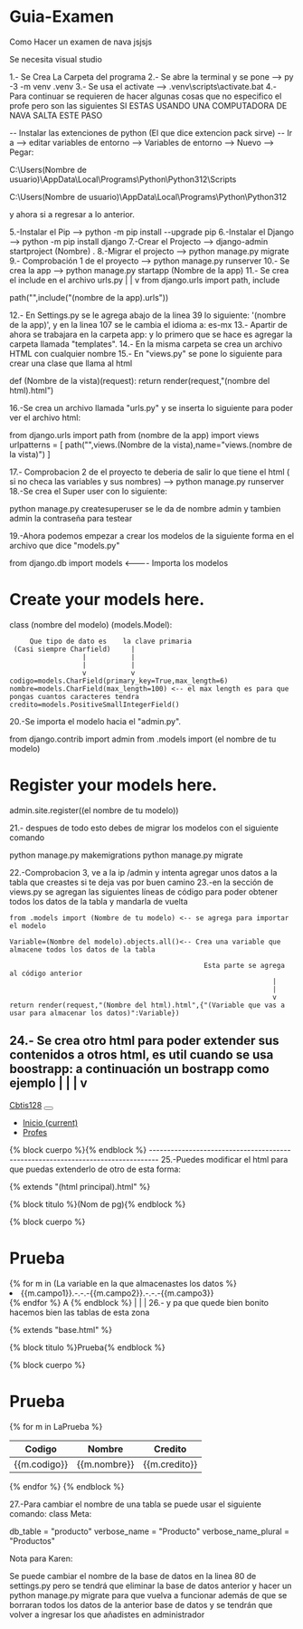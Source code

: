 # Guia-Examen

Como Hacer un examen de nava jsjsjs

Se necesita visual studio


1.- Se Crea La Carpeta del programa
2.- Se abre la terminal y se pone --> py -3 -m venv .venv
3.- Se usa el activate --> .venv\scripts\activate.bat
4.- Para continuar se requieren de hacer algunas cosas que no especifico el profe pero son las siguientes SI ESTAS USANDO UNA COMPUTADORA DE NAVA SALTA ESTE PASO

-- Instalar las extenciones de python (El que dice extencion pack sirve)
-- Ir a --> editar variables de entorno --> Variables de entorno --> Nuevo --> Pegar: 

C:\Users\(Nombre de usuario)\AppData\Local\Programs\Python\Python312\Scripts

C:\Users\(Nombre de usuario)\AppData\Local\Programs\Python\Python312

y ahora si a regresar a lo anterior.

5.-Instalar el Pip --> python -m pip install --upgrade pip
6.-Instalar el Django --> python -m pip install django
7.-Crear el Projecto -->  django-admin startproject (Nombre) .
8.-Migrar el projecto --> python manage.py migrate
9.- Comprobación 1 de el proyecto --> python manage.py runserver
10.- Se crea la app --> python manage.py startapp (Nombre de la app) 
11.- Se crea el include en el archivo urls.py 
                  |
                  |
                  v
from django.urls import path, include

path("",include("(nombre de la app).urls"))


12.- En Settings.py se le agrega abajo de la linea 39 lo siguiente: '(nombre de la app)', y en la linea 107 se le cambia el idioma a: es-mx
13.- Apartir de ahora se trabajara en la carpeta app: y lo primero que se hace es agregar la carpeta llamada "templates".
14.- En la misma carpeta se crea un archivo HTML con cualquier nombre
15.- En "views.py" se pone lo siguiente para crear una clase que llama al html

def (Nombre de la vista)(request):
    return render(request,"(nombre del html).html")

16.-Se crea un archivo llamada "urls.py" y se inserta lo siguiente para poder ver el archivo html:

from django.urls import path
from (nombre de la app) import views
urlpatterns = [
    path("",views.(Nombre de la vista),name="views.(nombre de la vista)")
]

17.- Comprobacion 2 de el proyecto te deberia de salir lo que tiene el html ( si no checa las variables y sus nombres) --> python manage.py runserver
18.-Se crea el Super user con lo siguiente:

python manage.py createsuperuser
se le da de nombre admin y tambien admin la contraseña para testear

19.-Ahora podemos empezar a crear los modelos de la siguiente forma en el archivo que dice "models.py"

from django.db import models <---- Importa los modelos
 
# Create your models here.
class (nombre del modelo) (models.Model):

         Que tipo de dato es    la clave primaria
     (Casi siempre Charfield)     |
                      |           |
                      |           |
                      v           v     
    codigo=models.CharField(primary_key=True,max_length=6) 
    nombre=models.CharField(max_length=100) <-- el max length es para que pongas cuantos caracteres tendra
    credito=models.PositiveSmallIntegerField()

20.-Se importa el modelo hacia el "admin.py".

from django.contrib import admin
from .models import (el nombre de tu modelo)
# Register your models here.

admin.site.register((el nombre de tu modelo))

21.- despues de todo esto debes de migrar los modelos con el siguiente comando

python manage.py makemigrations
python manage.py migrate

22.-Comprobacion 3, ve a la ip /admin y intenta agregar unos datos a la tabla que creastes si te deja vas por buen camino
23.-en la sección de views.py se agregan las siguientes líneas de código para poder obtener todos los datos de la tabla y mandarla de vuelta

    from .models import (Nombre de tu modelo) <-- se agrega para importar el modelo

    Variable=(Nombre del modelo).objects.all()<-- Crea una variable que almacene todos los datos de la tabla

                                                    Esta parte se agrega al código anterior
                                                                     |
                                                                     |
                                                                     v
    return render(request,"(Nombre del html).html",{"(Variable que vas a usar para almacenar los datos)":Variable})
24.- Se crea otro html para poder extender sus contenidos a otros html, es util cuando se usa boostrapp: a continuación un bostrapp como ejemplo
                                                 |
                                                 |
                                                 |
                                                 v
---------------------------------------------------------------------------
<!DOCTYPE html>
<html lang="en">
<head>
    <meta charset="UTF-8">
    <meta name="viewport" content="width=device-width, initial-scale=1.0">
    <title>{% block titulo %}{% endblock %}</title>
    <!-- css de boostrap 4.3.1-->
    <link rel="stylesheet" href="https://cdn.jsdelivr.net/npm/bootstrap@4.3.1/dist/css/bootstrap.min.css" integrity="sha384-ggOyR0iXCbMQv3Xipma34MD+dH/1fQ784/j6cY/iJTQUOhcWr7x9JvoRxT2MZw1T" crossorigin="anonymous">
</head>
<body>
<nav class="navbar navbar-expand-lg navbar-light bg-success">
    <a class="navbar-brand" href="#">Cbtis128</a>
    <button class="navbar-toggler" type="button" data-toggle="collapse" data-target="#navbarNav" aria-controls="navbarNav" aria-expanded="false" aria-label="Toggle navigation">
        <span class="navbar-toggler-icon"></span>
    </button>
    <div class="collapse navbar-collapse" id="navbarNav">
        <ul class="navbar-nav">
        <li class="nav-item active">
            <a class="nav-link" href="#">Inicio <span class="sr-only">(current)</span></a>
        </li>
        <li class="nav-item">
            <a class="nav-link" href="#">Profes</a>
        </li>
        </ul>
    </div>
    </nav> <!-- barra de navegacion-->
    {% block cuerpo %}{% endblock %}

<!-- los scripts boostrap-->
<script src="https://code.jquery.com/jquery-3.3.1.slim.min.js" integrity="sha384-q8i/X+965DzO0rT7abK41JStQIAqVgRVzpbzo5smXKp4YfRvH+8abtTE1Pi6jizo" crossorigin="anonymous"></script>
<script src="https://cdn.jsdelivr.net/npm/popper.js@1.14.7/dist/umd/popper.min.js" integrity="sha384-UO2eT0CpHqdSJQ6hJty5KVphtPhzWj9WO1clHTMGa3JDZwrnQq4sF86dIHNDz0W1" crossorigin="anonymous"></script>
<script src="https://cdn.jsdelivr.net/npm/bootstrap@4.3.1/dist/js/bootstrap.min.js" integrity="sha384-JjSmVgyd0p3pXB1rRibZUAYoIIy6OrQ6VrjIEaFf/nJGzIxFDsf4x0xIM+B07jRM" crossorigin="anonymous"></script>
</body>
</html>
--------------------------------------------------------------------------------
25.-Puedes modificar el html para que puedas extenderlo de otro de esta forma:

{% extends "(html principal).html" %}

{% block titulo %}(Nom de pg){% endblock %}

{% block cuerpo %}
<h1>Prueba</h1>
{% for m  in (La variable en la que almacenastes los datos %}
    <li> {{m.campo1}}.-.-.-{{m.campo2}}.-.-.-{{m.campo3}}</li>
    {% endfor %}                   A
{% endblock %}                     |
                                   |
                                   |
26.- y pa que quede bien bonito hacemos bien las tablas de esta zona

{% extends "base.html" %}

{% block titulo %}Prueba{% endblock %}

{% block cuerpo %}
<h1>Prueba</h1>
<table class="table">
<thead>
    <tr>
      <th scope="col">Codigo</th>
      <th scope="col">Nombre</th>
      <th scope="col">Credito</th>
    </tr>
  </thead>
{% for m  in LaPrueba %}
    <tbody>
      <tr>
        <td>{{m.codigo}}</td>
        <td>{{m.nombre}}</td>
        <td>{{m.credito}}</td>
      </tr>
    </tbody>
  </table>
    {% endfor %}
{% endblock %}


27.-Para cambiar el nombre de una tabla se puede usar el siguiente comando:
class Meta:

  db_table = "producto"
  verbose_name = "Producto"
  verbose_name_plural = "Productos"


Nota para Karen:

Se puede cambiar el nombre de la base de datos en la linea 80 de settings.py pero se tendrá que
eliminar la base de datos anterior y hacer un python manage.py migrate para que vuelva a funcionar
además de que se borraran todos los datos de la anterior base de datos y se tendrán que volver a ingresar los que
añadistes en administrador
